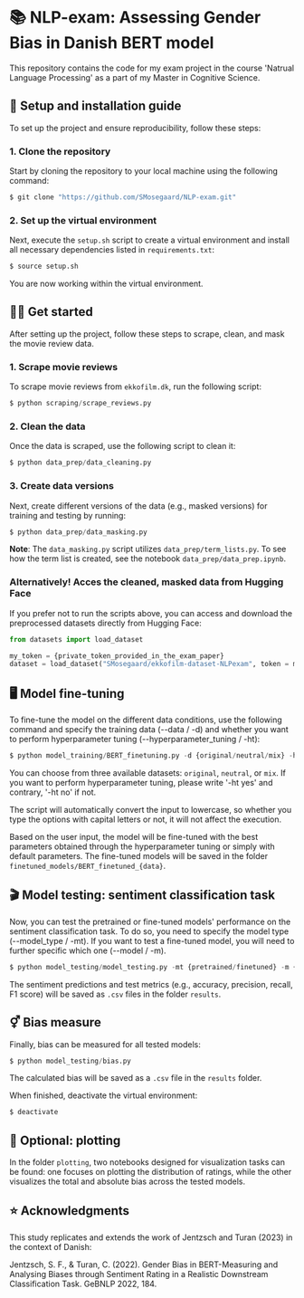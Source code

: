 # 📚 NLP-exam: Assessing Gender Bias in Danish BERT model

This repository contains the code for my exam project in the course 'Natrual Language Processing' as a part of my Master in Cognitive Science.

## 🔧 Setup and installation guide

To set up the project and ensure reproducibility, follow these steps:

### 1.  Clone the repository
Start by cloning the repository to your local machine using the following command:
```python
$ git clone "https://github.com/SMosegaard/NLP-exam.git"
```
### 2. Set up the virtual environment
Next, execute the ```setup.sh``` script to create a virtual environment and install all necessary dependencies listed in ```requirements.txt```:
```python
$ source setup.sh
``` 
You are now working within the virtual environment.

## 👩‍💻 Get started
After setting up the project, follow these steps to scrape, clean, and mask the movie review data.

### 1. Scrape movie reviews
To scrape movie reviews from ```ekkofilm.dk```, run the following script:
```python
$ python scraping/scrape_reviews.py
```

### 2. Clean the data
Once the data is scraped, use the following script to clean it:
```python
$ python data_prep/data_cleaning.py
``` 

### 3. Create data versions
Next, create different versions of the data (e.g., masked versions) for training and testing by running:
```python
$ python data_prep/data_masking.py
``` 
**Note**: The ```data_masking.py``` script utilizes ```data_prep/term_lists.py```. To see how the term list is created, see the notebook ```data_prep/data_prep.ipynb```.

### Alternatively! Acces the cleaned, masked data from Hugging Face
If you prefer not to run the scripts above, you can access and download the preprocessed datasets directly from Hugging Face:
```python
from datasets import load_dataset

my_token = {private_token_provided_in_the_exam_paper}
dataset = load_dataset("SMosegaard/ekkofilm-dataset-NLPexam", token = my_token)
``` 

## 🖥️ Model fine-tuning

To fine-tune the model on the different data conditions, use the following command and specify the training data (--data / -d) and whether you want to perform hyperparameter tuning (--hyperparameter_tuning / -ht):
```python
$ python model_training/BERT_finetuning.py -d {original/neutral/mix} -ht {yes/no}
```
You can choose from three available datasets: ```original```, ```neutral```, or ```mix```. If you want to perform hyperparameter tuning, please write '-ht yes' and contrary, '-ht no' if not.

The script will automatically convert the input to lowercase, so whether you type the options with capital letters or not, it will not affect the execution.

Based on the user input, the model will be fine-tuned with the best parameters obtained through the hyperparameter tuning or simply with default parameters. The fine-tuned models will be saved in the folder ```finetuned_models/BERT_finetuned_{data}```.

## 🎬 Model testing: sentiment classification task

Now, you can test the pretrained or fine-tuned models' performance on the sentiment classification task. To do so, you need to specify the model type (--model_type / -mt). If you want to test a fine-tuned model, you will need to further specific which one (--model / -m). 

```python
$ python model_testing/model_testing.py -mt {pretrained/finetuned} -m {original/neutral/mix}
``` 
The sentiment predictions and test metrics (e.g., accuracy, precision, recall, F1 score) will be saved as ```.csv``` files in the folder ```results```.

## ⚥ Bias measure

Finally, bias can be measured for all tested models:
```python
$ python model_testing/bias.py
```
The calculated bias will be saved as a ```.csv``` file in the ```results``` folder.

When finished, deactivate the virtual environment:
```python
$ deactivate
```

## 🎨 Optional: plotting

In the folder ```plotting```, two notebooks designed for visualization tasks can be found: one focuses on plotting the distribution of ratings, while the other visualizes the total and absolute bias across the tested models.

## ⭐ Acknowledgments

This study replicates and extends the work of Jentzsch and Turan (2023) in the context of Danish:

Jentzsch, S. F., & Turan, C. (2022). Gender Bias in BERT-Measuring and Analysing Biases through Sentiment Rating in a Realistic Downstream Classification Task. GeBNLP 2022, 184.